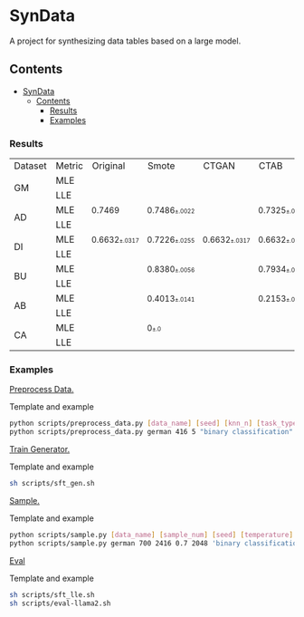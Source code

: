 # SynData

A project for synthesizing data tables based on a large model.

## Contents

- [SynData](#syndata)
  - [Contents](#contents)
    - [Results](#results)
    - [Examples](#examples)


### Results



<table>

<style>
  .number-cell {
    font-size: 14px;
  }
</style>

<style>
  .small-text {
    font-size: 10px; /* 设置小字体的大小 */
  }
</style>

  <tr>
  <td>Dataset</td>
  <td>Metric</td>
  <td>Original</td>
  <td>Smote</td>
  <td>CTGAN</td>
  <td>CTAB</td>
  <td>TabDDPM</td>
  <td>TABSYN</td>
  <td>RTF</td>
  <td>OM</td>




  </tr>

  <tr>
    <td rowspan="2">GM</td>
    <td>MLE</td>
    <td class=number-cell></td>
    <td class=number-cell></td>
    <td class=number-cell></td>
    <td class=number-cell></td>
    <td class=number-cell></td>
    <td class=number-cell></td>
    <td class=number-cell></td>
    <td class=number-cell></td>
  </tr>
  <tr>
    <td>LLE</td>
        <td class=number-cell></td>
    <td class=number-cell></td>
    <td class=number-cell></td>
    <td class=number-cell></td>
    <td class=number-cell></td>
    <td class=number-cell></td>
    <td class=number-cell></td>
    <td class=number-cell></td>
  </tr>

  <tr>
    <td rowspan="2">AD</td>
    <td>MLE</td>
    <td class=number-cell>0.7469</td>
    <td class=number-cell>0.7486<span class="small-text">±.0022</span></td>
    <td class=number-cell></td>
    <td class=number-cell>0.7325<span class="small-text">±.0049</span></td>
    <td class=number-cell></td>
    <td class=number-cell></td>
    <td class=number-cell></td>
    <td class=number-cell></td>
    
  </tr>
  <tr>
    <td>LLE</td>
    <td class=number-cell></td>
    <td class=number-cell></td>
    <td class=number-cell></td>
    <td class=number-cell></td>
    <td class=number-cell></td>
    <td class=number-cell></td>
    <td class=number-cell></td>
    <td class=number-cell></td>
  </tr>

  <tr>
    <td rowspan="2">DI</td>
    <td>MLE</td>
    <td class=number-cell>0.6632<span class="small-text">±.0317</span></td>
    <td class=number-cell>0.7226<span class="small-text">±.0255</span></td>
    <td class=number-cell>0.6632<span class="small-text">±.0317</span></td>
    <td class=number-cell>0.6632<span class="small-text">±.0317</span></td>
    <td class=number-cell>0.6632<span class="small-text">±.0317</span></td>
    <td class=number-cell>0.6632<span class="small-text">±.0317</span></td>
    <td class=number-cell>0.6632<span class="small-text">±.0317</span></td>
    <td class=number-cell>0.6632<span class="small-text">±.0317</span></td>
    

  </tr>
  <tr>
    <td>LLE</td>
    <td class=number-cell></td>
    <td class=number-cell></td>
    <td class=number-cell></td>
    <td class=number-cell></td>
    <td class=number-cell></td>
    <td class=number-cell></td>
    <td class=number-cell></td>
    <td class=number-cell></td>

  <tr>
    <td rowspan="2">BU</td>
    <td>MLE</td>
    <td class=number-cell></td>
    <td class=number-cell>0.8380<span class="small-text">±.0056</span></td>
    <td class=number-cell></td>
    <td class=number-cell>0.7934<span class="small-text">±.0064</span></td>
    <td class=number-cell></td>
    <td class=number-cell></td>
    <td class=number-cell></td>
    <td class=number-cell></td>
    
  </tr>
  <tr>
    <td>LLE</td>
    <td class=number-cell></td>
    <td class=number-cell></td>
    <td class=number-cell></td>
    <td class=number-cell></td>
    <td class=number-cell></td>
    <td class=number-cell></td>
    <td class=number-cell></td>
    <td class=number-cell></td>
  </tr>

  <tr>
    <td rowspan="2">AB</td>
    <td>MLE</td>
    <td class=number-cell></td>
    <td class=number-cell>0.4013<span class="small-text">±.0141</span></td>
    <td class=number-cell></td>
    <td class=number-cell>0.2153<span class="small-text">±.0730</span></td>
    <td class=number-cell></td>
    <td class=number-cell></td>
    <td class=number-cell></td>
    <td class=number-cell></td>
    

  </tr>
  <tr>
    <td>LLE</td>
    <td class=number-cell></td>
    <td class=number-cell></td>
    <td class=number-cell></td>
    <td class=number-cell></td>
    <td class=number-cell></td>
    <td class=number-cell></td>
    <td class=number-cell></td>
    <td class=number-cell></td>

  <tr>
    <td rowspan="2">CA</td>
    <td>MLE</td>
    <td class=number-cell></td>
    <td class=number-cell>0<span class="small-text">±.0</span></td>
    <td class=number-cell></td>
    <td class=number-cell></td>
    <td class=number-cell></td>
    <td class=number-cell></td>
    <td class=number-cell></td>
    <td class=number-cell></td>
    
  </tr>
  <tr>
    <td>LLE</td>
    <td class=number-cell></td>
    <td class=number-cell></td>
    <td class=number-cell></td>
    <td class=number-cell></td>
    <td class=number-cell></td>
    <td class=number-cell></td>
    <td class=number-cell></td>
    <td class=number-cell></td>
</table>


### Examples

<ins>Preprocess Data.</ins>

Template and example

```bash
python scripts/preprocess_data.py [data_name] [seed] [knn_n] [task_type] [des] [re_format] [sample_num]
python scripts/preprocess_data.py german 416 5 "binary classification" "user credit scores" dict 700
```

<ins>Train Generator.</ins>

Template and example

```bash
sh scripts/sft_gen.sh
```

<ins>Sample.</ins>

Template and example

```bash
python scripts/sample.py [data_name] [sample_num] [seed] [temperature] [max_length] [task_type] [device]
python scripts/sample.py german 700 2416 0.7 2048 'binary classification' 'cuda:0'
```

<ins>Eval</ins>

Template and example

```bash
sh scripts/sft_lle.sh
sh scripts/eval-llama2.sh
```
